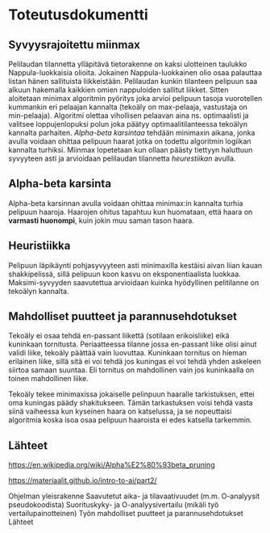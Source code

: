 
# Toteutusdokumentti

## Syvyysrajoitettu miinmax

Pelilaudan tilannetta ylläpitävä tietorakenne on kaksi ulotteinen taulukko Nappula-luokkaisia olioita. Jokainen Nappula-luokkainen olio osaa palauttaa listan hänen sallituista liikkeistään. Pelilaudan kunkin tilanteen pelipuun saa alkuun hakemalla kaikkien omien nappuloiden sallitut liikket. Sitten aloitetaan minimax algoritmin pyöritys joka arvioi pelipuun tasoja vuorotellen kummankin eri pelaajan kannalta (tekoäly on max-pelaaja, vastustaja on min-pelaaja). Algoritmi olettaa vihollisen pelaavan aina ns. optimaalisti ja valitsee loppujenlopuksi polun joka päätyy optimaalitilanteessa tekoälyn kannalta parhaiten. *Alpha-beta karsintaa* tehdään minimaxin aikana, jonka avulla voidaan ohittaa pelipuun haarat jotka on todettu algoritmin logiikan kannalta turhiksi. Miinmax lopetetaan kun ollaan päästy tiettyyn haluttuun syvyyteen asti ja arvioidaan pelilaudan tilannetta *heurestiikan* avulla.

## Alpha-beta karsinta

Alpha-beta karsinnan avulla voidaan ohittaa minimax:in kannalta turhia pelipuun haaroja. Haarojen ohitus tapahtuu kun huomataan, että haara on **varmasti huonompi**, kuin jokin muu saman tason haara. 

## Heuristiikka

Pelipuun läpikäynti pohjasyvyyteen asti minimaxilla kestäisi aivan liian kauan shakkipelissä, sillä pelipuun koon kasvu on eksponentiaalista luokkaa. Maksimi-syvyyden saavutettua arvioidaan kuinka hyödyllinen pelitilanne on tekoälyn kannalta. 

## Mahdolliset puutteet ja parannusehdotukset

Tekoäly ei osaa tehdä en-passant liikettä (sotilaan erikoisliike) eikä kuninkaan tornitusta. Periaatteessa tilanne jossa en-passant liike olisi ainut validi liike, tekoäly päättää vain luovuttaa. Kuninkaan tornitus on hieman erilainen liike, sillä sitä ei voi tehdä jos kuningas ei voi tehdä yhden askeleen siirtoa samaan suuntaa. Eli tornitus on mahdollinen vain jos kuninkaalla on toinen mahdollinen liike.  

Tekoäly tekee minimaxissa jokaiselle pelinpuun haaralle tarkistuksen, ettei oma kuningas päädy shakitukseen. Tämän tarkastuksen voisi tehdä vasta siinä vaiheessa kun kyseinen haara on katselussa, ja se nopeuttaisi algoritmia koska isoa osaa pelipuun haaroista ei edes katsella tarkemmin.

## Lähteet

https://en.wikipedia.org/wiki/Alpha%E2%80%93beta_pruning

https://materiaalit.github.io/intro-to-ai/part2/

Ohjelman yleisrakenne
Saavutetut aika- ja tilavaativuudet (m.m. O-analyysit pseudokoodista)
Suorituskyky- ja O-analyysivertailu (mikäli työ vertailupainotteinen)
Työn mahdolliset puutteet ja parannusehdotukset
Lähteet

